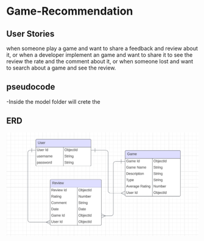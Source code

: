 # Game-Recommendation

## User Stories

when someone play a game and want to share a feedback and review about it, or when a developer implement an game and want to share it to see the review the rate and the comment about it, or when someone lost and want to search about a game and see the review.

## pseudocode

-Inside the model folder will crete the

## ERD

![ERD](ERD.png)
